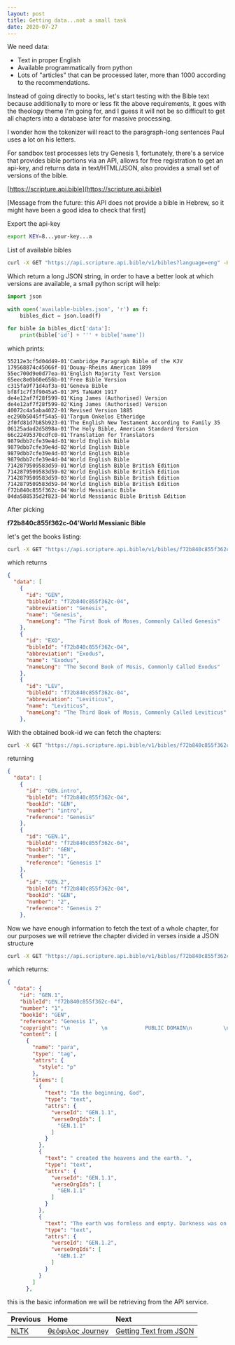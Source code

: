 ```yaml
---
layout: post
title: Getting data...not a small task
date: 2020-07-27
---
```


We need data:

*   Text in proper English
*   Available programmatically from python
*   Lots of "articles" that can be processed later, more than 1000 according to the recommendations.

Instead of going directly to books, let's start testing with the Bible text because additionally to more or less fit the above requirements, it goes with the theology theme I'm going for, and I guess it will not be so difficult to get all chapters into a database later for massive processing.

I wonder how the tokenizer will react to the paragraph-long sentences Paul uses a lot on his letters.

For sandbox test processes lets try Genesis 1, fortunately, there's a service that provides bible portions via an API, allows for free registration to get an api-key, and returns data in text/HTML/JSON, also provides a small set of versions of the bible.


[https://scripture.api.bible](https://scripture.api.bible)


[Message from the future: this API does not provide a bible in Hebrew, so it might have been a good idea to check that first]


Export the api-key

```bash
export KEY=8...your-key...a
```

List of available bibles

```bash
curl -X GET "https://api.scripture.api.bible/v1/bibles?language=eng" -H "api-key:$KEY"
```

Which return a long JSON string, in order to have a better look at which versions are available, a small python script will help:

```python
import json

with open('available-bibles.json', 'r') as f:
    bibles_dict = json.load(f)

for bible in bibles_dict['data']:
    print(bible['id'] + ''' + bible['name'])
```

which prints:

```
55212e3cf5d04d49-01'Cambridge Paragraph Bible of the KJV
179568874c45066f-01'Douay-Rheims American 1899
55ec700d9e0d77ea-01'English Majority Text Version
65eec8e0b60e656b-01'Free Bible Version
c315fa9f71d4af3a-01'Geneva Bible
bf8f1c7f3f9045a5-01'JPS TaNaKH 1917
de4e12af7f28f599-01'King James (Authorised) Version
de4e12af7f28f599-02'King James (Authorised) Version
40072c4a5aba4022-01'Revised Version 1885
ec290b5045ff54a5-01'Targum Onkelos Etheridge
2f0fd81d7b85b923-01'The English New Testament According to Family 35
06125adad2d5898a-01'The Holy Bible, American Standard Version
66c22495370cdfc0-01'Translation for Translators
9879dbb7cfe39e4d-01'World English Bible
9879dbb7cfe39e4d-02'World English Bible
9879dbb7cfe39e4d-03'World English Bible
9879dbb7cfe39e4d-04'World English Bible
7142879509583d59-01'World English Bible British Edition
7142879509583d59-02'World English Bible British Edition
7142879509583d59-03'World English Bible British Edition
7142879509583d59-04'World English Bible British Edition
f72b840c855f362c-04'World Messianic Bible
04da588535d2f823-04'World Messianic Bible British Edition
```

After picking   

**f72b840c855f362c-04'World Messianic Bible**

let's get the books listing:

```bash
curl -X GET "https://api.scripture.api.bible/v1/bibles/f72b840c855f362c-04/books" -H "api-key:$KEY"
```

which returns

```json
{
  "data": [
    {
      "id": "GEN",
      "bibleId": "f72b840c855f362c-04",
      "abbreviation": "Genesis",
      "name": "Genesis",
      "nameLong": "The First Book of Moses, Commonly Called Genesis"
    },
    {
      "id": "EXO",
      "bibleId": "f72b840c855f362c-04",
      "abbreviation": "Exodus",
      "name": "Exodus",
      "nameLong": "The Second Book of Mosis, Commonly Called Exodus"
    },
    {
      "id": "LEV",
      "bibleId": "f72b840c855f362c-04",
      "abbreviation": "Leviticus",
      "name": "Leviticus",
      "nameLong": "The Third Book of Mosis, Commonly Called Leviticus"
    },
```

With the obtained book-id we can fetch the chapters:

```bash
curl -X GET "https://api.scripture.api.bible/v1/bibles/f72b840c855f362c-04/books/GEN/chapters" -H "api-key:$KEY"
```

returning

```json
{
  "data": [
    {
      "id": "GEN.intro",
      "bibleId": "f72b840c855f362c-04",
      "bookId": "GEN",
      "number": "intro",
      "reference": "Genesis"
    },
    {
      "id": "GEN.1",
      "bibleId": "f72b840c855f362c-04",
      "bookId": "GEN",
      "number": "1",
      "reference": "Genesis 1"
    },
    {
      "id": "GEN.2",
      "bibleId": "f72b840c855f362c-04",
      "bookId": "GEN",
      "number": "2",
      "reference": "Genesis 2"
    },
```

Now we have enough information to fetch the text of a whole chapter, for our purposes we will retrieve the chapter divided in verses inside a JSON structure

```bash
curl -X GET "https://api.scripture.api.bible/v1/bibles/f72b840c855f362c-04/chapters/GEN.1?content-type=json&include-notes=false&include-titles=false&include-chapter-numbers=false&include-verse-numbers=false&include-verse-spans=false" -H "api-key:$KEY" > GEN.1.json
```

which returns:

```json
{
  "data": {
    "id": "GEN.1",
    "bibleId": "f72b840c855f362c-04",
    "number": "1",
    "bookId": "GEN",
    "reference": "Genesis 1",
    "copyright": "\n          \n            PUBLIC DOMAIN\n          \n        ",
    "content": [
      {
        "name": "para",
        "type": "tag",
        "attrs": {
          "style": "p"
        },
        "items": [
          {
            "text": "In the beginning, God",
            "type": "text",
            "attrs": {
              "verseId": "GEN.1.1",
              "verseOrgIds": [
                "GEN.1.1"
              ]
            }
          },
          {
            "text": " created the heavens and the earth. ",
            "type": "text",
            "attrs": {
              "verseId": "GEN.1.1",
              "verseOrgIds": [
                "GEN.1.1"
              ]
            }
          },
          {
            "text": "The earth was formless and empty. Darkness was on the surface of the deep and God's Spirit was hovering over the surface of the waters.",
            "type": "text",
            "attrs": {
              "verseId": "GEN.1.2",
              "verseOrgIds": [
                "GEN.1.2"
              ]
            }
          }
        ]
      },
```

this is the basic information we will be retrieving from the API service.

| Previous        | Home          | Next |
|:-------------|:------------------|:------|
| [NLTK](D-nltk) | [θεόφιλος Journey](A-θεόφιλος-Journey) | [Getting Text from JSON](A-getting-raw-text-from-json-data)  |
